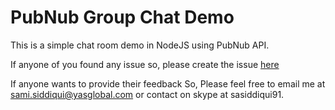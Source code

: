 # PubNub Group Chat Demo

This is a simple chat room demo in NodeJS using PubNub API.

If anyone of you found any issue so, please create the issue [here](https://github.com/samiahmedsiddiqui/pubnub-group-chat/issues)

If anyone wants to provide their feedback So, Please feel free to email me at sami.siddiqui@yasglobal.com or contact on skype at sasiddiqui91. 

